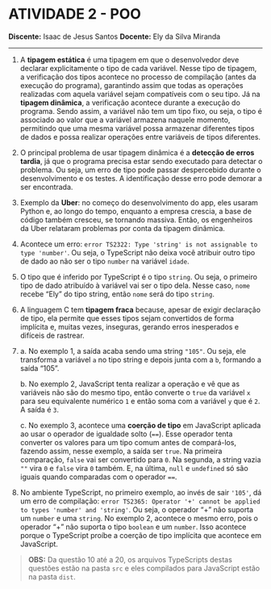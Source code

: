 # ATIVIDADE 2 - POO

**Discente:** Isaac de Jesus Santos
**Docente:** Ely da Silva Miranda

---

1. A **tipagem estática** é uma tipagem em que o desenvolvedor deve declarar explicitamente o tipo de cada variável. Nesse tipo de tipagem, a verificação dos tipos acontece no processo de compilação (antes da execução do programa), garantindo assim que todas as operações realizadas com aquela variável sejam compatíveis com o seu tipo. Já na **tipagem dinâmica**, a verificação acontece durante a execução do programa. Sendo assim, a variável não tem um tipo fixo, ou seja, o tipo é associado ao valor que a variável armazena naquele momento, permitindo que uma mesma variável possa armazenar diferentes tipos de dados e possa realizar operações entre variáveis de tipos diferentes.

2. O principal problema de usar tipagem dinâmica é a **detecção de erros tardia**, já que o programa precisa estar sendo executado para detectar o problema. Ou seja, um erro de tipo pode passar despercebido durante o desenvolvimento e os testes. A identificação desse erro pode demorar a ser encontrada.

3. Exemplo da **Uber**: no começo do desenvolvimento do app, eles usaram Python e, ao longo do tempo, enquanto a empresa crescia, a base de código também cresceu, se tornando massiva. Então, os engenheiros da Uber relataram problemas por conta da tipagem dinâmica.

4. Acontece um erro: ``error TS2322: Type 'string' is not assignable to type 'number'``. Ou seja, o TypeScript não deixa você atribuir outro tipo de dado ao não ser o tipo `number` na variável `idade`.

5. O tipo que é inferido por TypeScript é o tipo `string`. Ou seja, o primeiro tipo de dado atribuído à variável vai ser o tipo dela. Nesse caso, `nome` recebe “Ely” do tipo string, então `nome` será do tipo `string`.

6. A linguagem C tem **tipagem fraca** because, apesar de exigir declaração de tipo, ela permite que esses tipos sejam convertidos de forma implícita e, muitas vezes, inseguras, gerando erros inesperados e difíceis de rastrear.

7. 
    a. No exemplo 1, a saída acaba sendo uma string `"105"`. Ou seja, ele transforma a variável `a` no tipo string e depois junta com a `b`, formando a saída “105”.
    
    b. No exemplo 2, JavaScript tenta realizar a operação e vê que as variáveis não são do mesmo tipo, então converte o `true` da variável `x` para seu equivalente numérico `1` e então soma com a variável `y` que é `2`. A saída é `3`.

    c. No exemplo 3, acontece uma **coerção de tipo** em JavaScript aplicada ao usar o operador de igualdade solto (`==`). Esse operador tenta converter os valores para um tipo comum antes de compará-los, fazendo assim, nesse exemplo, a saída ser `true`. Na primeira comparação, `false` vai ser convertido para `0`. Na segunda, a string vazia `""` vira `0` e `false` vira `0` também. E, na última, `null` e `undefined` só são iguais quando comparadas com o operador `==`.

9. No ambiente TypeScript, no primeiro exemplo, ao invés de sair `'105'`, dá um erro de compilação: ``error TS2365: Operator '+' cannot be applied to types 'number' and 'string'``. Ou seja, o operador “+” não suporta um `number` e uma `string`. No exemplo 2, acontece o mesmo erro, pois o operador “+” não suporta o tipo `boolean` e um `number`. Isso acontece porque o TypeScript proíbe a coerção de tipo implícita que acontece em JavaScript.

> **OBS:** Da questão 10 até a 20, os arquivos TypeScripts destas questões estão na pasta `src` e eles compilados para JavaScript estão na pasta `dist`.